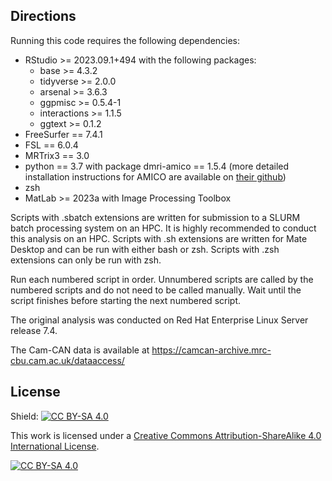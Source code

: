 ## Directions

Running this code requires the following dependencies:

- RStudio \>= 2023.09.1+494 with the following packages:
  - base \>= 4.3.2
  - tidyverse \>= 2.0.0
  - arsenal \>= 3.6.3
  - ggpmisc \>= 0.5.4-1
  - interactions \>= 1.1.5
  - ggtext \>= 0.1.2
- FreeSurfer == 7.4.1
- FSL == 6.0.4
- MRTrix3 == 3.0
- python == 3.7 with package dmri-amico == 1.5.4 (more detailed
  installation instructions for AMICO are available on [their
  github](https://github.com/daducci/AMICO/wiki/How-to-install-AMICO))
- zsh
- MatLab \>= 2023a with Image Processing Toolbox

Scripts with .sbatch extensions are written for submission to a SLURM
batch processing system on an HPC. It is highly recommended to conduct
this analysis on an HPC. Scripts with .sh extensions are written for
Mate Desktop and can be run with either bash or zsh. Scripts with .zsh 
extensions can only be run with zsh.

Run each numbered script in order. Unnumbered scripts are called by the
numbered scripts and do not need to be called manually. Wait until the
script finishes before starting the next numbered script.

The original analysis was conducted on Red Hat Enterprise Linux Server
release 7.4.

The Cam-CAN data is available at https://camcan-archive.mrc-cbu.cam.ac.uk/dataaccess/

## License

Shield: [![CC BY-SA
4.0](https://img.shields.io/badge/License-CC%20BY--SA%204.0-lightgrey.svg)](http://creativecommons.org/licenses/by-sa/4.0/)

This work is licensed under a [Creative Commons Attribution-ShareAlike
4.0 International
License](http://creativecommons.org/licenses/by-sa/4.0/).

[![CC BY-SA
4.0](https://licensebuttons.net/l/by-sa/4.0/88x31.png)](http://creativecommons.org/licenses/by-sa/4.0/)
